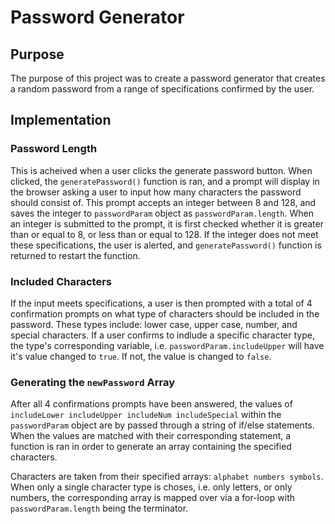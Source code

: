 # Password Generator

## Purpose
The purpose of this project was to create a password generator that creates a random password from a range of specifications confirmed by the user.

## Implementation

### Password Length

This is acheived when a user clicks the generate password button. When clicked, the `generatePassword()` function is ran, and a prompt will display in the browser asking a user to input how many characters the password should consist of. This prompt accepts an integer between 8 and 128, and saves the integer to `passwordParam` object as `passwordParam.length`. When an integer is submitted to the prompt, it is first checked whether it is greater than or equal to 8, or less than or equal to 128. If the integer does not meet these specifications, the user is alerted, and `generatePassword()` function is returned to restart the function.

### Included Characters

If the input meets specifications, a user is then prompted with a total of 4 confirmation prompts on what type of characters should be included in the password. These types include: lower case, upper case, number, and special characters. If a user confirms to indlude a specific character type, the type's corresponding variable, i.e. `passwordParam.includeUpper` will have it's value changed to `true`. If not, the value is changed to `false`.

### Generating the `newPassword` Array

After all 4 confirmations prompts have been answered, the values of `includeLower includeUpper includeNum includeSpecial` within the `passwordParam` object are by passed through a string of if/else statements. When the values are matched with their corresponding statement, a function is ran in order to generate an array containing the specified characters.

Characters are taken from their specified arrays: `alphabet numbers symbols`. When only a single character type is choses, i.e. only letters, or only numbers, the corresponding array is mapped over via a for-loop with `passwordParam.length` being the terminator.  